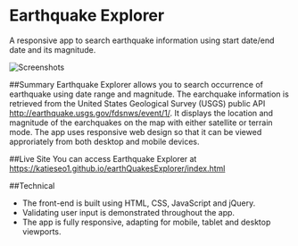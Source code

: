 # Earthquake Explorer
A responsive app to search earthquake information using start date/end date and its magnitude.

![Screenshots](https://github.com/katieseo1/earthQuakeExplorer/blob/master/screenShot.png)

##Summary
Earthquake Explorer allows you to search occurrence of earthquake using date range and magnitude. The earchquake information is retrieved from the United States Geological Survey (USGS) public API http://earthquake.usgs.gov/fdsnws/event/1/. 
It displays the location and magnitude of the earchquakes on the map with either satellite or terrain mode. 
The app uses responsive web design so that it can be viewed approriately from both desktop and mobile devices.  

##Live Site
You can access Earthquake Explorer at https://katieseo1.github.io/earthQuakesExplorer/index.html

##Technical
* The front-end is built using HTML, CSS, JavaScript and jQuery.
* Validating user input is demonstrated throughout the app. 
* The app is fully responsive, adapting for mobile, tablet and desktop viewports.
